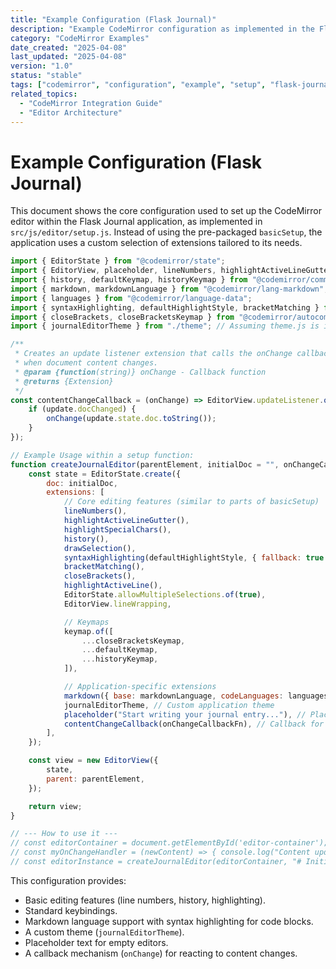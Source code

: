 ```yaml
---
title: "Example Configuration (Flask Journal)"
description: "Example CodeMirror configuration as implemented in the Flask Journal project."
category: "CodeMirror Examples"
date_created: "2025-04-08"
last_updated: "2025-04-08"
version: "1.0"
status: "stable"
tags: ["codemirror", "configuration", "example", "setup", "flask-journal"]
related_topics:
  - "CodeMirror Integration Guide"
  - "Editor Architecture"
---
```


# Example Configuration (Flask Journal)

This document shows the core configuration used to set up the CodeMirror editor within the Flask Journal application, as implemented in `src/js/editor/setup.js`. Instead of using the pre-packaged `basicSetup`, the application uses a custom selection of extensions tailored to its needs.

```javascript
import { EditorState } from "@codemirror/state";
import { EditorView, placeholder, lineNumbers, highlightActiveLineGutter, highlightSpecialChars, drawSelection, highlightActiveLine, keymap } from "@codemirror/view";
import { history, defaultKeymap, historyKeymap } from "@codemirror/commands";
import { markdown, markdownLanguage } from "@codemirror/lang-markdown";
import { languages } from "@codemirror/language-data";
import { syntaxHighlighting, defaultHighlightStyle, bracketMatching } from "@codemirror/language";
import { closeBrackets, closeBracketsKeymap } from "@codemirror/autocomplete";
import { journalEditorTheme } from "./theme"; // Assuming theme.js is in the same directory

/**
 * Creates an update listener extension that calls the onChange callback
 * when document content changes.
 * @param {function(string)} onChange - Callback function
 * @returns {Extension}
 */
const contentChangeCallback = (onChange) => EditorView.updateListener.of((update) => {
    if (update.docChanged) {
        onChange(update.state.doc.toString());
    }
});

// Example Usage within a setup function:
function createJournalEditor(parentElement, initialDoc = "", onChangeCallbackFn = () => {}) {
    const state = EditorState.create({
        doc: initialDoc,
        extensions: [
            // Core editing features (similar to parts of basicSetup)
            lineNumbers(),
            highlightActiveLineGutter(),
            highlightSpecialChars(),
            history(),
            drawSelection(),
            syntaxHighlighting(defaultHighlightStyle, { fallback: true }),
            bracketMatching(),
            closeBrackets(),
            highlightActiveLine(),
            EditorState.allowMultipleSelections.of(true),
            EditorView.lineWrapping,

            // Keymaps
            keymap.of([
                ...closeBracketsKeymap,
                ...defaultKeymap,
                ...historyKeymap,
            ]),

            // Application-specific extensions
            markdown({ base: markdownLanguage, codeLanguages: languages }), // Markdown language support
            journalEditorTheme, // Custom application theme
            placeholder("Start writing your journal entry..."), // Placeholder text
            contentChangeCallback(onChangeCallbackFn), // Callback for content changes
        ],
    });

    const view = new EditorView({
        state,
        parent: parentElement,
    });

    return view;
}

// --- How to use it ---
// const editorContainer = document.getElementById('editor-container');
// const myOnChangeHandler = (newContent) => { console.log("Content updated:", newContent); };
// const editorInstance = createJournalEditor(editorContainer, "# Initial Content", myOnChangeHandler);

```

This configuration provides:
- Basic editing features (line numbers, history, highlighting).
- Standard keybindings.
- Markdown language support with syntax highlighting for code blocks.
- A custom theme (`journalEditorTheme`).
- Placeholder text for empty editors.
- A callback mechanism (`onChange`) for reacting to content changes.